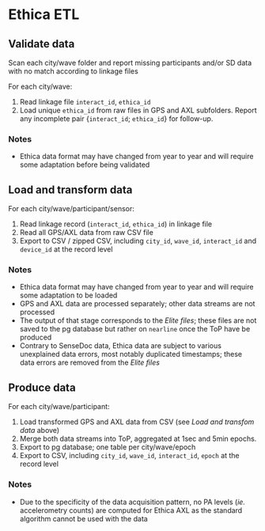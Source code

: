 # Ethica ETL

## Validate data

Scan each city/wave folder and report missing participants and/or SD data with no match according to linkage files

For each city/wave:
1. Read linkage file `interact_id`, `ethica_id`
2. Load unique `ethica_id` from raw files in GPS and AXL subfolders. Report any incomplete pair  {`interact_id`; `ethica_id`} for follow-up.

### Notes
- Ethica data format may have changed from year to year and will require some adaptation before being validated

## Load and transform data

For each city/wave/participant/sensor:
1. Read linkage record (`interact_id`, `ethica_id`) in linkage file
2. Read all GPS/AXL data from raw CSV file
3. Export to CSV / zipped CSV, including `city_id`, `wave_id`, `interact_id` and `device_id` at the record level

### Notes
- Ethica data format may have changed from year to year and will require some adaptation to be loaded
- GPS and AXL data are processed separately; other data streams are not processed
- The output of that stage corresponds to the _Elite files_; these files are not saved to the pg database but rather on `nearline` once the ToP have be produced
- Contrary to SenseDoc data, Ethica data are subject to various unexplained data errors, most notably duplicated timestamps; these data errors are removed from the _Elite files_

## Produce data

For each city/wave/participant:
1. Load transformed GPS and AXL data from CSV (see _Load and transfom data_ above)
2. Merge both data streams into ToP, aggregated at 1sec and 5min epochs.
3. Export to pg database; one table per city/wave/epoch
4. Export to CSV, including `city_id`, `wave_id`, `interact_id`, `epoch` at the record level

### Notes
- Due to the specificity of the data acquisition pattern, no PA levels (_ie._ accelerometry counts) are computed for Ethica AXL as the standard algorithm cannot be used with the data
